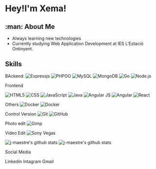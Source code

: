 <h1>Hey!I'm Xema!</h1>


<h2>:man:&nbsp;About Me</h2>


- Always learning new technologies
- Currently studying Web Application Development at IES L'Estació Ontinyent.

<h2>Skills</h2>

BAckend:
![Expressjs](https://img.shields.io/badge/-ExpressJS-333333?style=flat)
![PHPOO](  https://img.shields.io/badge/-PHP%20OOP-333333?style=flat&logo=php)
![MySQL](https://img.shields.io/badge/-MySQL-333333?style=flat&logo=mysql)
![MongoDB](https://img.shields.io/badge/-MongoDB-333333?style=flat&logo=mongodb)
![Go](https://img.shields.io/badge/-Go-333333?style=flat&logo=mongodb)
![Node.js](https://img.shields.io/badge/-Node.js-333333?style=flat&logo=node.js)

Frontend
 
![HTML5](https://img.shields.io/badge/-HTML5-333333?style=flat&logo=HTML5)
![CSS](https://img.shields.io/badge/-CSS-333333?style=flat&logo=CSS3&logoColor=1572B6)
![JavaScript](https://img.shields.io/badge/-JavaScript-333333?style=flat&logo=javascript)
![Java](https://img.shields.io/badge/-Java-333333?style=flat&logo=Java&logoColor=007396)
![Angular JS](https://img.shields.io/badge/-Angularjs-333333?style=flat&logo=angularjs)
![Angular](https://img.shields.io/badge/-Angular-333333?style=flat&logo=angular)
![React](https://img.shields.io/badge/-React-333333?style=flat&logo=react)

Others
![Docker](https://img.shields.io/badge/-Docker-333333?style=flat&logo=docker)
![Docker](https://img.shields.io/badge/-Docker-compose-333333?style=flat&logo=docker-compose)

Control Version
![Git](https://img.shields.io/badge/-Git-333333?style=flat&logo=git)
![GitHub](https://img.shields.io/badge/-GitHub-333333?style=flat&logo=github)

Photo edit
![Gimp](https://img.shields.io/badge/-Gimp-333333?style=flat&logo=gimp)

Video Edit
![Sony Vegas](https://img.shields.io/badge/-sony-vegas-333333?style=flat&logo=sony-vegas)


![j-maestre's github stats](https://github-readme-stats.vercel.app/api?username=j-maestre&theme=gruvbox&show_icons=true)
![j-maestre's github stats](https://github-readme-stats.vercel.app/api/top-langs/?username=j-maestre&theme=gruvbox&show_icons=true)

Social Media

Linkedin   Intagram    Gmail


